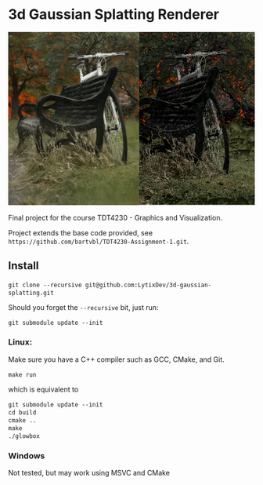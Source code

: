 # 3d Gaussian Splatting Renderer 

![renderer](pic2.png)


Final project for the course TDT4230 - Graphics and Visualization.

Project extends the base code provided, see `https://github.com/bartvbl/TDT4230-Assignment-1.git`.


## Install

	git clone --recursive git@github.com:LytixDev/3d-gaussian-splatting.git

Should you forget the `--recursive` bit, just run:

	git submodule update --init



### Linux:

Make sure you have a C++ compiler such as GCC, CMake, and Git.

	make run

which is equivalent to

	git submodule update --init
	cd build
	cmake ..
	make
	./glowbox

### Windows
Not tested, but may work using MSVC and CMake
